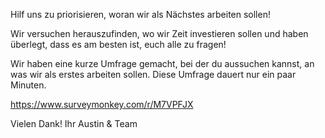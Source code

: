 Hilf uns zu priorisieren, woran wir als Nächstes arbeiten sollen!

Wir versuchen herauszufinden, wo wir Zeit investieren sollen und haben überlegt, dass es am besten ist, euch alle zu fragen!

Wir haben eine kurze Umfrage gemacht, bei der du aussuchen kannst, an was wir als erstes arbeiten sollen. Diese Umfrage dauert nur ein paar Minuten.

https://www.surveymonkey.com/r/M7VPFJX

Vielen Dank! Ihr Austin & Team